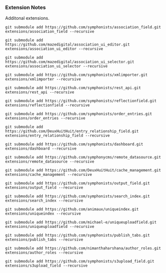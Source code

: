 ### Extension Notes

Additonal extensions.





`git submodule add https://github.com/symphonists/association_field.git extensions/association_field --recursive`


`git submodule add https://github.com/mazedigital/association_ui_editor.git extensions/association_ui_editor --recursive`


`git submodule add https://github.com/mazedigital/association_ui_selector.git extensions/association_ui_selector --recursive`


`git submodule add https://github.com/symphonists/xmlimporter.git extensions/xmlimporter --recursive`


`git submodule add https://github.com/symphonists/rest_api.git extensions/rest_api --recursive`


`git submodule add https://github.com/symphonists/reflectionfield.git extensions/reflectionfield --recursive`


`git submodule add https://github.com/symphonists/order_entries.git extensions/order_entries --recursive`


`git submodule add https://github.com/DeuxHuitHuit/entry_relationship_field.git extensions/entry_relationship_field --recursive`


`git submodule add https://github.com/symphonists/dashboard.git extensions/dashboard --recursive`


`git submodule add https://github.com/symphonycms/remote_datasource.git extensions/remote_datasource --recursive`


`git submodule add https://github.com/DeuxHuitHuit/cache_management.git extensions/cache_management --recursive`


`git submodule add https://github.com/symphonists/output_field.git extensions/output_field --recursive`


`git submodule add https://github.com/symphonists/search_index.git extensions/search_index --recursive`


`git submodule add https://github.com/animaux/uniqueindex.git extensions/uniqueindex --recursive`


`git submodule add https://github.com/michael-e/uniqueuploadfield.git extensions/uniqueuploadfield --recursive`


`git submodule add https://github.com/symphonists/publish_tabs.git extensions/publish_tabs --recursive`


`git submodule add https://github.com/nimanthaharshana/author_roles.git extensions/author_roles --recursive`


`git submodule add https://github.com/symphonists/s3upload_field.git extensions/s3upload_field --recursive`